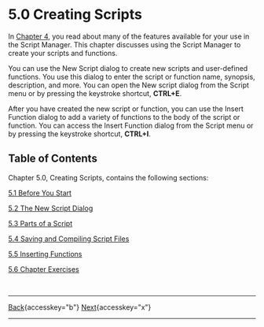 # 5.0 Creating Scripts

In [Chapter 4](04-0_TheScriptManager.htm), you read about many of the
features available for your use in the Script Manager. This chapter
discusses using the Script Manager to create your scripts and functions.

You can use the New Script dialog to create new scripts and user-defined
functions. You use this dialog to enter the script or function name,
synopsis, description, and more. You can open the New script dialog from
the Script menu or by pressing the keystroke shortcut, **CTRL+E**.

After you have created the new script or function, you can use the
Insert Function dialog to add a variety of functions to the body of the
script or function. You can access the Insert Function dialog from the
Script menu or by pressing the keystroke shortcut, **CTRL+I**.

## Table of Contents

Chapter 5.0, Creating Scripts, contains the following sections:

[5.1 Before You Start](05-1_BeforeYouStart.htm)

[5.2 The New Script Dialog](05-2_TheNewScriptDialog.htm)

[5.3 Parts of a Script](05-3_PartsOfAScript.htm)

[5.4 Saving and Compiling Script
Files](05-4_SavingAndCompilingScriptFiles.htm)

[5.5 Inserting Functions](05-5_InsertingFunctions.htm)

[5.6 Chapter Exercises](05-6_ChapterExercises.htm)

 

  ---------------------------------------------------------- -- ------------------------------------------------
  [Back](javascript:window.history.go(-1);){accesskey="b"}      [Next](05-1_BeforeYouStart.htm){accesskey="x"}
  ---------------------------------------------------------- -- ------------------------------------------------
